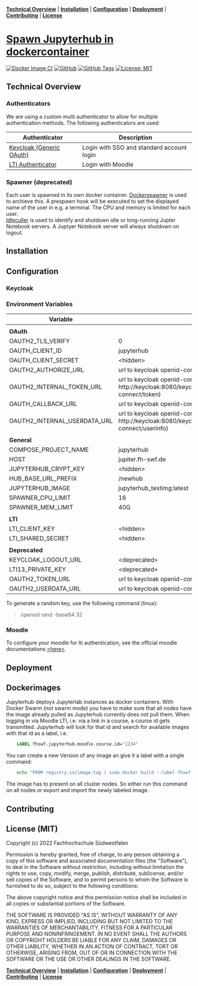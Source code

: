 **[Technical Overview](#technical-overview)** |
**[Installation](#installation)** |
**[Configuration](#configuration)** |
**[Deployment](#deployment)** |
**[Contributing](#contributing)** |
**[License](#license-mit)**

# [Spawn Jupyterhub in dockercontainer](https://github.com/fhswf/jupyterhub)

[![Docker Image CI](https://github.com/fhswf/jupyterhub/actions/workflows/docker-image-ci.yml/badge.svg?branch=main)](https://github.com/fhswf/jupyterhub/actions/workflows/docker-image-ci.yml)
[![GitHub](https://img.shields.io/badge/issue_tracking-github-blue?logo=github)](https://github.com/fhswf/jupyterhub/issues)
[![GitHub Tags](https://img.shields.io/github/v/tag/fhswf/jupyterhub?style=plastic)](https://github.com/fhswf/jupyterhub/tags)
[![License: MIT](https://img.shields.io/badge/License-MIT-yellow.svg)](https://opensource.org/licenses/MIT)

## Technical Overview
### Authenticators
We are using a custom multi authenticator to allow for multiple authentication methods. The following authenticators are used:

| Authenticator | Description |
| - | - |
| [Keycloak (Generic OAuth)](https://github.com/jupyterhub/oauthenticator/blob/main/oauthenticator/generic.py) | Login with SSO and standard account login |
| [LTI Authenticator](https://github.com/jupyterhub/ltiauthenticator) | Login with Moodle |

### Spawner (deprecated)
Each user is spawned in its own docker container. [Dockerspawner](https://github.com/jupyterhub/dockerspawner) is used to archieve this. A prespawn hook will be executed to set the displayed name of the user in e.g. a terminal. The CPU and memory is limited for each user.<br>
[Idleculler](https://github.com/jupyterhub/jupyterhub-idle-culler) is used to identify and shutdown idle or long-running Jupter Notebook servers.
A Juptyer Notebook server will always shutdown on logout.

## Installation
## Configuration

### Keycloak

### Environment Variables
|Variable|Value|
|-|-|
|||
|<b>OAuth</b>| |
| OAUTH2_TLS_VERIFY | 0 |
| OAUTH_CLIENT_ID | jupyterhub |
| OAUTH_CLIENT_SECRET | \<hidden> |
| OAUTH2_AUTHORIZE_URL | url to keycloak openid-connect auth |
| OAUTH2_INTERNAL_TOKEN_URL | url to keycloak openid-connect token internal (e.g. http://keycloak:8080/keycloak/realms/\<realm>/protocol/openid-connect/token) |
| OAUTH_CALLBACK_URL | url to keycloak openid-connect callback |
| OAUTH2_INTERNAL_USERDATA_URL | url to keycloak openid-connect userinfo internal (e.g. http://keycloak:8080/keycloak/realms/\<realm>/protocol/openid-connect/userinfo) |
|||
|<b>General</b>| |
| COMPOSE_PROJECT_NAME | jupyterhub |
| HOST | jupiter.fh-swf.de |
| JUPYTERHUB_CRYPT_KEY | \<hidden> |
| HUB_BASE_URL_PREFIX | /newhub |
| JUPYTERHUB_IMAGE | jupyterhub_testimg:latest |
| SPAWNER_CPU_LIMIT | 16 |
| SPAWNER_MEM_LIMIT | 40G |
|||
|<b>LTI</b>| |
| LTI_CLIENT_KEY | \<hidden> |
| LTI_SHARED_SECRET | \<hidden> |
|||
|<b>Deprecated</b>| |
| KEYCLOAK_LOGOUT_URL | \<deprecated> |
| LTI13_PRIVATE_KEY | \<deprecated> |
| OAUTH2_TOKEN_URL | url to keycloak openid-connect token \<deprecated> |
| OAUTH2_USERDATA_URL | url to keycloak openid-connect userinfo \<deprecated> |

To generate a random key, use the following command (linux):
> <command>openssl rand -base64 32</command>

### Moodle

To configure your moodle for lti authentication, see the official moodle documentations [\<here>](https://docs.moodle.org/400/de/LTI-Authentifizierung).

## Deployment

## Dockerimages
Jupyterhub deploys Jupyterlab instances as docker containers. With Docker Swarm (not swarm mode) you have to make sure that all nodes have the image already pulled as Jupyterhub currently does not pull them.
When logging in via Moodle LTI, i.e. via a link in a course, a course id gets transmitted. Jupyterhub will look for that id and search for available images with that id as a label, i.e.
```Dockerfile
    LABEL fhswf.jupyterhub.moodle.course.id="1234"
```
You can create a new Version of any image an give it a label with a single command:
```bash
    echo "FROM registry.io/image:tag | sudo docker build --label fhswf.jupyterhub.moodle.course.id="8161" -t "registry.io/image:moodlecourse-8161" -
```
The image has to present on all cluster nodes. So either run this command on all nodes or export and import the newly labeled image.
## Contributing
## License (MIT)

Copyright (c) 2022 Fachhochschule Südwestfalen

Permission is hereby granted, free of charge, to any person obtaining a copy of this software and associated documentation files (the "Software"), to deal in the Software without restriction, including without limitation the rights to use, copy, modify, merge, publish, distribute, sublicense, and/or sell copies of the Software, and to permit persons to whom the Software is furnished to do so, subject to the following conditions:

The above copyright notice and this permission notice shall be included in all copies or substantial portions of the Software.

THE SOFTWARE IS PROVIDED "AS IS", WITHOUT WARRANTY OF ANY KIND, EXPRESS OR IMPLIED, INCLUDING BUT NOT LIMITED TO THE WARRANTIES OF MERCHANTABILITY, FITNESS FOR A PARTICULAR PURPOSE AND NONINFRINGEMENT. IN NO EVENT SHALL THE AUTHORS OR COPYRIGHT HOLDERS BE LIABLE FOR ANY CLAIM, DAMAGES OR OTHER LIABILITY, WHETHER IN AN ACTION OF CONTRACT, TORT OR OTHERWISE, ARISING FROM, OUT OF OR IN CONNECTION WITH THE SOFTWARE OR THE USE OR OTHER DEALINGS IN THE SOFTWARE.

**[Technical Overview](#technical-overview)** |
**[Installation](#installation)** |
**[Configuration](#configuration)** |
**[Deployment](#deployment)** |
**[Contributing](#contributing)** |
**[License](#license-mit)**